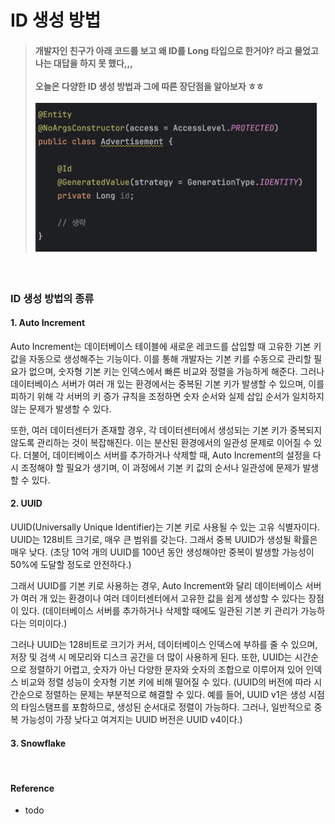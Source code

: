 # ID 생성 방법

> #### 개발자인 친구가 아래 코드를 보고 왜 ID를 Long 타입으로 한거야? 라고 물었고<br>나는 대답을 하지 못 했다,,,<br><br>오늘은 다양한 ID 생성 방법과 그에 따른 장단점을 알아보자 ㅎㅎ <br><br><img src="../image/img_35.png" width="450px" height="auto">

<br>

### ID 생성 방법의 종류

#### 1. Auto Increment

Auto Increment는 데이터베이스 테이블에 새로운 레코드를 삽입할 때 고유한 기본 키 값을 자동으로 생성해주는 기능이다.
이를 통해 개발자는 기본 키를 수동으로 관리할 필요가 없으며, 숫자형 기본 키는 인덱스에서 빠른 비교와 정렬을 가능하게 해준다.
그러나 데이터베이스 서버가 여러 개 있는 환경에서는 중복된 기본 키가 발생할 수 있으며, 이를 피하기 위해 각 서버의 키 증가 규칙을 조정하면 숫자 순서와 실제 삽입 순서가 일치하지 않는 문제가 발생할 수 있다.

또한, 여러 데이터센터가 존재할 경우, 각 데이터센터에서 생성되는 기본 키가 중복되지 않도록 관리하는 것이 복잡해진다.
이는 분산된 환경에서의 일관성 문제로 이어질 수 있다.
더불어, 데이터베이스 서버를 추가하거나 삭제할 때, Auto Increment의 설정을 다시 조정해야 할 필요가 생기며, 이 과정에서 기본 키 값의 순서나 일관성에 문제가 발생할 수 있다.

#### 2. UUID

UUID(Universally Unique Identifier)는 기본 키로 사용될 수 있는 고유 식별자이다.
UUID는 128비트 크기로, 매우 큰 범위를 갖는다. 그래서 중복 UUID가 생성될 확률은 매우 낮다.
(초당 10억 개의 UUID를 100년 동안 생성해야만 중복이 발생할 가능성이 50%에 도달할 정도로 안전하다.)

그래서 UUID를 기본 키로 사용하는 경우, Auto Increment와 달리 데이터베이스 서버가 여러 개 있는 환경이나 여러 데이터센터에서 고유한 값을 쉽게 생성할 수 있다는 장점이 있다.
(데이터베이스 서버를 추가하거나 삭제할 때에도 일관된 기본 키 관리가 가능하다는 의미이다.)

그러나 UUID는 128비트로 크기가 커서, 데이터베이스 인덱스에 부하를 줄 수 있으며, 저장 및 검색 시 메모리와 디스크 공간을 더 많이 사용하게 된다.
또한, UUID는 시간순으로 정렬하기 어렵고, 숫자가 아닌 다양한 문자와 숫자의 조합으로 이루어져 있어 인덱스 비교와 정렬 성능이 숫자형 기본 키에 비해 떨어질 수 있다.
(UUID의 버전에 따라 시간순으로 정렬하는 문제는 부분적으로 해결할 수 있다. 예를 들어, UUID v1은 생성 시점의 타임스탬프를 포함하므로, 생성된 순서대로 정렬이 가능하다. 그러나, 일반적으로 중복 가능성이 가장 낮다고 여겨지는 UUID 버전은 UUID v4이다.)

#### 3. Snowflake



<br>

#### Reference
- todo
